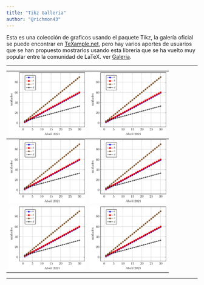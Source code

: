 ```yaml
---
title: "Tikz Galleria"
author: "@richmon43"
---
```


Esta es una colección de graficos usando el paquete Tikz, la galería oficial se puede encontrar en [TeXample.net](http://www.texample.net/tikz/examples/), pero hay varios aportes de usuarios que se han propuesto mostrarlos usando esta libreria que se ha vuelto muy popular entre la comunidad de LaTeX. ver [Galeria](./Galeria.md).

****

| [![fig02.tikz](./tikz/fig02d.png)]() | [![fig02.tikz](./tikz/fig02d.png)](https://github.com/richmon43/ejemplosTikz/blob/master/tikz/fig01.tikz) |
| ------------------------------------ | ------------------------------------ |
| [![fig02.tikz](./tikz/fig02d.png)](https://github.com/richmon43/ejemplosTikz/blob/master/tikz/fig01.tikz) | [![fig02.tikz](./tikz/fig02d.png)](https://github.com/richmon43/ejemplosTikz/blob/master/tikz/fig01.tikz) |
| [![fig02.tikz](./tikz/fig02d.png)](https://github.com/richmon43/ejemplosTikz/blob/master/tikz/fig01.tikz) | [![fig02.tikz](./tikz/fig02d.png)](https://github.com/richmon43/ejemplosTikz/blob/master/tikz/fig01.tikz) |

****

